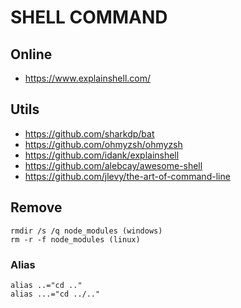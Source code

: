 # SHELL COMMAND

## Online

- https://www.explainshell.com/

## Utils

- https://github.com/sharkdp/bat
- https://github.com/ohmyzsh/ohmyzsh
- https://github.com/idank/explainshell
- https://github.com/alebcay/awesome-shell
- https://github.com/jlevy/the-art-of-command-line

## Remove

```
rmdir /s /q node_modules (windows)
rm -r -f node_modules (linux)
```

### Alias

```
alias ..="cd .."
alias ...="cd ../.."
```
